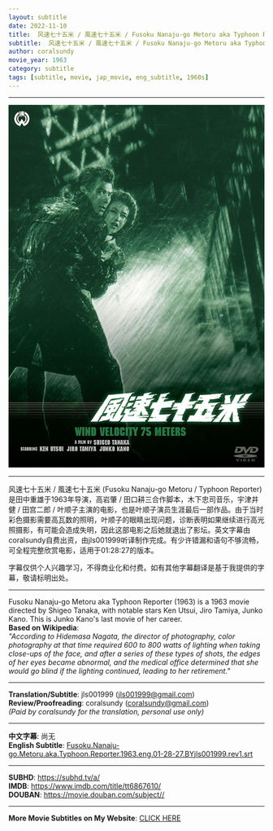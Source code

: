 ```yaml
---
layout: subtitle
date: 2022-11-10
title:  风速七十五米 / 風速七十五米 / Fusoku Nanaju-go Metoru aka Typhoon Reporter 1963 Subtitle (English)
subtitle:  风速七十五米 / 風速七十五米 / Fusoku Nanaju-go Metoru aka Typhoon Reporter 1963 Subtitle (English)
author: coralsundy
movie_year: 1963
category: subtitle
tags: [subtitle, movie, jap_movie, eng_subtitle, 1960s]
---
```


------

<img src="../assets/tt6867610.jpg" alt="tt6867610_cover_art" />

------

风速七十五米 / 風速七十五米 (Fusoku Nanaju-go Metoru / Typhoon Reporter) 是田中重雄于1963年导演，高岩肇 / 田口耕三合作脚本，木下忠司音乐，宇津井健 / 田宫二郎 / 叶顺子主演的电影，也是叶顺子演员生涯最后一部作品。由于当时彩色摄影需要高瓦数的照明，叶顺子的眼睛出现问题，诊断表明如果继续进行高光照摄影，有可能会造成失明，因此这部电影之后她就退出了影坛。英文字幕由coralsundy自费出资，由jls001999听译制作完成。有少许错漏和语句不够流畅，可全程完整欣赏电影，适用于01:28:27的版本。

字幕仅供个人兴趣学习，不得商业化和付费。如有其他字幕翻译是基于我提供的字幕，敬请标明出处。

------

Fusoku Nanaju-go Metoru aka Typhoon Reporter (1963) is a 1963 movie directed by Shigeo Tanaka, with notable stars Ken Utsui, Jiro Tamiya, Junko Kano. This is Junko Kano's last movie of her career.
<br>
**Based on Wikipedia**:
<br>
*"According to Hidemasa Nagata, the director of photography, color photography at that time required 600 to 800 watts of lighting when taking close-ups of the face, and after a series of these types of shots, the edges of her eyes became abnormal, and the medical office determined that she would go blind if the lighting continued, leading to her retirement."*

------

**Translation/Subtitle**: jls001999 (jls001999@gmail.com)<br>
**Review/Proofreading**: coralsundy (coralsundy@gmail.com)<br>
*(Paid by coralsundy for the translation, personal use only)*

------

**中文字幕**: 尚无<br>
**English Subtitle**: [Fusoku.Nanaju-go.Metoru.aka.Typhoon.Reporter.1963.eng.01-28-27.BYjls001999.rev1.srt](../subtitles/Fusoku.Nanaju-go.Metoru.aka.Typhoon.Reporter.1963.eng.01-28-27.BYjls001999.rev1.srt)


------

**SUBHD**: <https://subhd.tv/a/><br>
**IMDB**: <https://www.imdb.com/title/tt6867610/><br>
**DOUBAN**: <https://movie.douban.com/subject//>

------

**More Movie Subtitles on My Website**: <a href='{% post_url 2021-01-10-subtitles-summary-list %}'>CLICK HERE</a>


